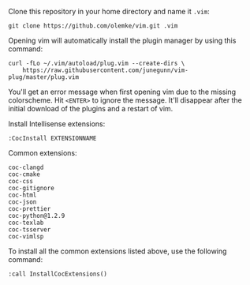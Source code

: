 Clone this repository in your home directory and name it `.vim`:

```
git clone https://github.com/olemke/vim.git .vim
```

Opening vim will automatically install the plugin manager by using this command:

```
curl -fLo ~/.vim/autoload/plug.vim --create-dirs \
    https://raw.githubusercontent.com/junegunn/vim-plug/master/plug.vim
```

You'll get an error message when first opening vim due to the missing
colorscheme. Hit `<ENTER>` to ignore the message. It'll disappear after the
initial download of the plugins and a restart of vim.

Install Intellisense extensions:

```
:CocInstall EXTENSIONNAME
```

Common extensions:

```
coc-clangd
coc-cmake
coc-css
coc-gitignore
coc-html
coc-json
coc-prettier
coc-python@1.2.9
coc-texlab
coc-tsserver
coc-vimlsp
```

To install all the common extensions listed above, use the following command:

```
:call InstallCocExtensions()
```
